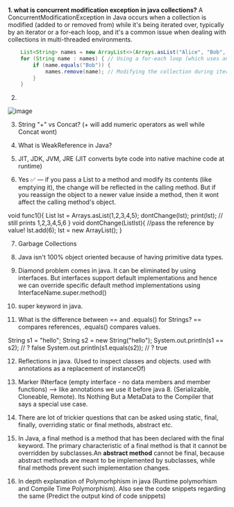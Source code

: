 **1. what is concurrent modification exception in java collections?** 
  A ConcurrentModificationException in Java occurs when a collection is modified (added to or removed from) while it's being iterated over, typically by an iterator or a for-each loop, and it's a common issue when dealing with collections in multi-threaded environments.

```java
    List<String> names = new ArrayList<>(Arrays.asList("Alice", "Bob", "Charlie"));
    for (String name : names) { // Using a for-each loop (which uses an iterator)
        if (name.equals("Bob")) {
            names.remove(name); // Modifying the collection during iteration
        }
    }
```


2. 
![image](https://github.com/user-attachments/assets/8d4914ef-2f33-43e6-a36a-f3e4a490d592)


3. String "+" vs Concat? (+ will add numeric operators as well while Concat wont)

4. What is WeakReference in Java?

5. JIT, JDK, JVM, JRE (JIT converts byte code into native machine code at runtime)

6. Yes ✅ — if you pass a List to a method and modify its contents (like emptying it), the change will be reflected in the calling method. But if you reassign the object to a newer value inside a method, then it wont affect the calling method's object.

  void func1(){
  List<Integers> lst = Arrays.asList(1,2,3,4,5);
  dontChange(lst);
  print(lst); // still prints 1,2,3,4,5,6
}
  void dontChange(List<Integers>lst){ //pass the reference by value!
    lst.add(6);
    lst = new ArrayList();
  }

7. Garbage Collections

8. Java isn't 100% object oriented because of having primitive data types.

9. Diamond problem comes in java. It can be eliminated by using interfaces. But interfaces support default implementations and hence we can override specific default method implementations using InterfaceName.super.method()

10. super keyword in java.

11. What is the difference between == and .equals() for Strings?
== compares references, .equals() compares values.

String s1 = "hello";
String s2 = new String("hello");
System.out.println(s1 == s2);       // ? false
System.out.println(s1.equals(s2));  // ? true

12. Reflections in java. (Used to inspect classes and objects. used with annotations as a replacement of instanceOf)

13. Marker INterface (empty interface - no data members and member functions) --> like annotations we use it before java 8. (Serializable, Cloneable, Remote). Its Nothing But a MetaData to the Compiler that says a special use case.

14. There are lot of trickier questions that can be asked using static, final, finally, overriding static or final methods, abstract etc.

15. In Java, a final method is a method that has been declared with the final keyword. The primary characteristic of a final method is that it cannot be overridden by subclasses.An **abstract method** cannot be final, because abstract methods are meant to be implemented by subclasses, while final methods prevent such implementation changes.

16. In depth explanation of Polymorhphism in java (Runtime polymorhism and Compile Time Polymorphism). Also see the code snippets regarding the same (Predict the output kind of code snippets)

